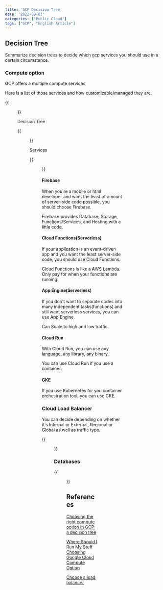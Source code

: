 ```yaml
---
title: 'GCP Decision Tree'
date: '2022-09-03'
categories: ["Public Cloud"]
tags: ["GCP", "English Article"]
---
```


## Decision Tree

Summarize decision trees to decide which gcp services you should use in a certain circumstance.

### Compute option

GCP offers a multiple compute services.

Here is a list of those services and how customizable/managed they are.

{{<figure src="./gcp_compute_services.png" alt="Compute Services List" width="75%">}}


Decision Tree

{{<figure src="./compute_options_dt.png" alt="Compute Options Decision Tree" width="75%">}}

Services

{{<figure src="./compute_services.jpeg" alt="Compute Services" width="75%">}}

#### Firebase

When you're a mobile or html developer and want the least of amount of server-side code possible, you should choose Firebase.

Firebase provides Database, Storage, Functions/Services, and Hosting with a little code.

#### Cloud Functions(Serverless)

If your application is an event-driven app and you want the least server-side code, you should use Cloud Functions.

Cloud Functions is like a AWS Lambda. Only pay for when your functions are running.

#### App Engine(Serverless)

If you don't want to separate codes into many independent tasks(functions) and still want serverless services, you can use App Engine.

Can Scale to high and low traffic.


#### Cloud Run

With Cloud Run, you can use any language, any library, any binary.

You can use Cloud Run if you use a container.

#### GKE

If you use Kubernetes for you container orchestration tool, you can use GKE.

### Cloud Load Balancer

You can decide depending on whether it`s Internal or External, Regional or Global as well as traffic type.

{{<figure src="./choose-lb.svg" alt="Cloud Load Balancer Decision Tree" width="75%">}}

### Databases

{{<figure src="./which_database_gcp.jpeg" alt="GCP Databases" width="75%">}}

## References

[Choosing the right compute option in GCP: a decision tree](https://cloud.google.com/blog/products/compute/choosing-the-right-compute-option-in-gcp-a-decision-tree)

[Where Should I Run My Stuff Choosing Google Cloud Compute Option](https://cloud.google.com/blog/ja/topics/developers-practitioners/where-should-i-run-my-stuff-choosing-google-cloud-compute-option)

[Choose a load balancer ](https://cloud.google.com/load-balancing/docs/choosing-load-balancer)